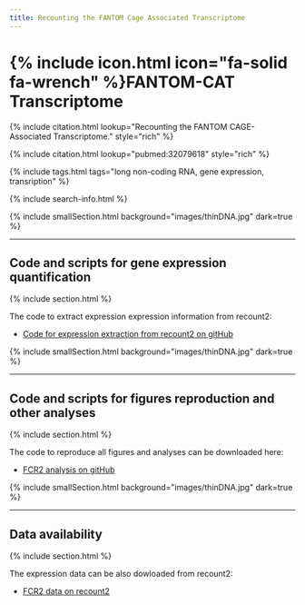 ```yaml
---
title: Recounting the FANTOM Cage Associated Transcriptome
---
```


# {% include icon.html icon="fa-solid fa-wrench" %}FANTOM-CAT Transcriptome

{% include citation.html lookup="Recounting the FANTOM CAGE-Associated Transcriptome." style="rich" %}

{% include citation.html lookup="pubmed:32079618" style="rich" %}

{% include tags.html tags="long non-coding RNA, gene expression, transription" %}

{% include search-info.html %}


{% include smallSection.html background="images/thinDNA.jpg" dark=true %}
***
## Code and scripts for gene expression quantification
{% include section.html %}

The code to extract expression expression information from recount2:
- [Code for expression extraction from recount2 on gitHub](https://github.com/LieberInstitute/marchionni_projects)


{% include smallSection.html background="images/thinDNA.jpg" dark=true %}
***
## Code and scripts for figures reproduction and other analyses
{% include section.html %}

The code to reproduce all figures and analyses can be downloaded here:
- [FCR2 analysis on gitHub](https://github.com/eddieimada/fcr2)


{% include smallSection.html background="images/thinDNA.jpg" dark=true %}
***
## Data availability
{% include section.html %}

The expression data can be also dowloaded from recount2:
- [ FCR2 data on recount2](https://jhubiostatistics.shinyapps.io/recount/)
